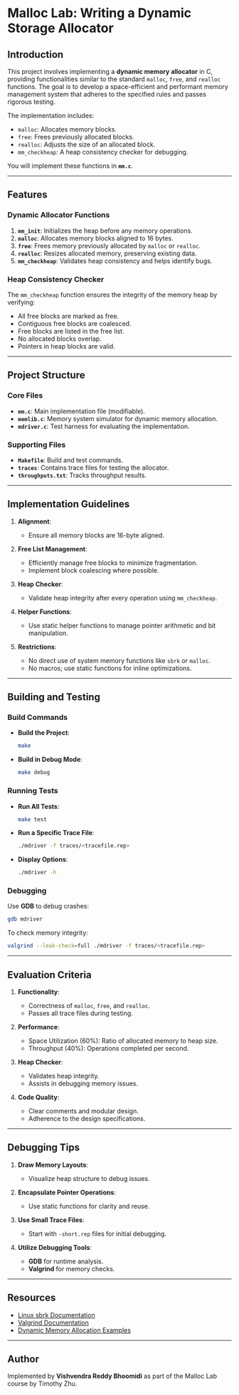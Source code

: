 # Malloc Lab: Writing a Dynamic Storage Allocator

## Introduction

This project involves implementing a **dynamic memory allocator** in C, providing functionalities similar to the standard `malloc`, `free`, and `realloc` functions. The goal is to develop a space-efficient and performant memory management system that adheres to the specified rules and passes rigorous testing.

The implementation includes:
- `malloc`: Allocates memory blocks.
- `free`: Frees previously allocated blocks.
- `realloc`: Adjusts the size of an allocated block.
- `mm_checkheap`: A heap consistency checker for debugging.

You will implement these functions in **`mm.c`**.

---

## Features

### Dynamic Allocator Functions

1. **`mm_init`**: Initializes the heap before any memory operations.
2. **`malloc`**: Allocates memory blocks aligned to 16 bytes.
3. **`free`**: Frees memory previously allocated by `malloc` or `realloc`.
4. **`realloc`**: Resizes allocated memory, preserving existing data.
5. **`mm_checkheap`**: Validates heap consistency and helps identify bugs.

### Heap Consistency Checker

The `mm_checkheap` function ensures the integrity of the memory heap by verifying:
- All free blocks are marked as free.
- Contiguous free blocks are coalesced.
- Free blocks are listed in the free list.
- No allocated blocks overlap.
- Pointers in heap blocks are valid.

---

## Project Structure

### Core Files

- **`mm.c`**: Main implementation file (modifiable).
- **`memlib.c`**: Memory system simulator for dynamic memory allocation.
- **`mdriver.c`**: Test harness for evaluating the implementation.

### Supporting Files

- **`Makefile`**: Build and test commands.
- **`traces`**: Contains trace files for testing the allocator.
- **`throughputs.txt`**: Tracks throughput results.

---

## Implementation Guidelines

1. **Alignment**:
   - Ensure all memory blocks are 16-byte aligned.

2. **Free List Management**:
   - Efficiently manage free blocks to minimize fragmentation.
   - Implement block coalescing where possible.

3. **Heap Checker**:
   - Validate heap integrity after every operation using `mm_checkheap`.

4. **Helper Functions**:
   - Use static helper functions to manage pointer arithmetic and bit manipulation.

5. **Restrictions**:
   - No direct use of system memory functions like `sbrk` or `malloc`.
   - No macros; use static functions for inline optimizations.

---

## Building and Testing

### Build Commands

- **Build the Project**:
  ```bash
  make
  ```

- **Build in Debug Mode**:
  ```bash
  make debug
  ```

### Running Tests

- **Run All Tests**:
  ```bash
  make test
  ```

- **Run a Specific Trace File**:
  ```bash
  ./mdriver -f traces/<tracefile.rep>
  ```

- **Display Options**:
  ```bash
  ./mdriver -h
  ```

### Debugging

Use **GDB** to debug crashes:
```bash
gdb mdriver
```

To check memory integrity:
```bash
valgrind --leak-check=full ./mdriver -f traces/<tracefile.rep>
```

---

## Evaluation Criteria

1. **Functionality**:
   - Correctness of `malloc`, `free`, and `realloc`.
   - Passes all trace files during testing.

2. **Performance**:
   - Space Utilization (60%): Ratio of allocated memory to heap size.
   - Throughput (40%): Operations completed per second.

3. **Heap Checker**:
   - Validates heap integrity.
   - Assists in debugging memory issues.

4. **Code Quality**:
   - Clear comments and modular design.
   - Adherence to the design specifications.

---

## Debugging Tips

1. **Draw Memory Layouts**:
   - Visualize heap structure to debug issues.

2. **Encapsulate Pointer Operations**:
   - Use static functions for clarity and reuse.

3. **Use Small Trace Files**:
   - Start with `-short.rep` files for initial debugging.

4. **Utilize Debugging Tools**:
   - **GDB** for runtime analysis.
   - **Valgrind** for memory checks.

---

## Resources

- [Linux sbrk Documentation](https://man7.org/linux/man-pages/man2/sbrk.2.html)
- [Valgrind Documentation](https://valgrind.org/)
- [Dynamic Memory Allocation Examples](https://csapp.cs.cmu.edu/)

---

## Author
Implemented by **Vishvendra Reddy Bhoomidi** as part of the Malloc Lab course by Timothy Zhu.
